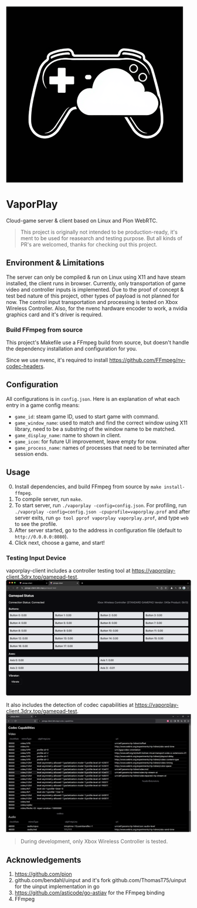 
![vaporplay](./README.assets/vaporplay.png)

# VaporPlay

Cloud-game server & client based on Linux and Pion WebRTC.

> This project is originally not intended to be production-ready, it's ment to be used for reasearch and testing purpose.
But all kinds of PR's are welcomed, thanks for checking out this project.

## Environment & Limitations

The server can only be compiled & run on Linux using X11 and have steam installed, the client runs in browser.
Currently, only transportation of game video and controller inputs is implemented.
Due to the proof of concept & test bed nature of this project, other types of payload is not planned for now.
The control input transportation and processing is tested on Xbox Wireless Controller.
Also, for the nvenc hardware encoder to work, a nvidia graphics card and it's driver is required.

### Build FFmpeg from source

This project's Makefile use a FFmpeg build from source, but doesn't handle the dependency installation and configuration for you.

Since we use nvenc, it's required to install https://github.com/FFmpeg/nv-codec-headers.

## Configuration

All configurations is in `config.json`.
Here is an explanation of what each entry in a game config means:
- `game_id`: steam game ID, used to start game with command.
- `game_window_name`: used to match and find the correct window using X11 library, need to be a substring of the window name to be matched.
- `game_display_name`: name to shown in client.
- `game_icon`: for future UI improvement, leave empty for now.
- `game_process_name`: names of processes that need to be terminated after session ends.

## Usage

0. Install dependencies, and build FFmpeg from source by `make install-ffmpeg`.
1. To compile server, run `make`.
2. To start server, run `./vaporplay -config=config.json`. For profiling, run `./vaporplay -config=config.json -cpuprofile=vaporplay.prof`
and after server exits, run `go tool pprof vaporplay vaporplay.prof`, and type `web` to see the profile.
3. After server started, go to the address in configuration file (default to `http://0.0.0.0:8080`).
4. Click next, choose a game, and start!

### Testing Input Device

vaporplay-client includes a controller testing tool at https://vaporplay-client.3drx.top/gamepad-test.
![vaporplay-client](./README.assets/gamepad-test.png)

It also includes the detection of codec capabilities at https://vaporplay-client.3drx.top/gamepad-test.
![vaporplay-client](./README.assets/codec-test.png)

> During development, only Xbox Wireless Controller is tested.

## Acknowledgements

1. https://github.com/pion
2. github.com/bendahl/uinput and it's fork github.com/ThomasT75/uinput for the uinput implementation in go
3. https://github.com/asticode/go-astiav for the FFmpeg binding
4. FFmpeg
